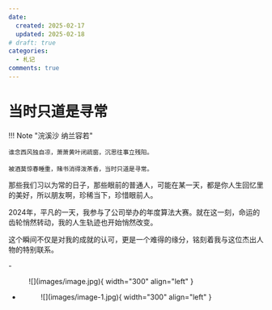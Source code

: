 ```yaml
---
date: 
  created: 2025-02-17
  updated: 2025-02-18
# draft: true
categories:
  - 札记
comments: true
---
```


# 当时只道是寻常

!!! Note "浣溪沙 纳兰容若"

    谁念西风独自凉，萧萧黄叶闭疏窗，沉思往事立残阳。

    被酒莫惊春睡重，赌书消得泼茶香，当时只道是寻常。


那些我们习以为常的日子，那些眼前的普通人，可能在某一天，都是你人生回忆里的美好，所以朋友啊，珍稀当下，珍惜眼前人。

<!-- more -->


2024年，平凡的一天，我参与了公司举办的年度算法大赛。就在这一刻，命运的齿轮悄然转动，我的人生轨迹也开始悄然改变。

这个瞬间不仅是对我的成就的认可，更是一个难得的缘分，铭刻着我与这位杰出人物的特别联系。

<div class="grid cards" markdown>
- <figure markdown="span">
    ![](images/image.jpg){ width="300" align="left" }
  </figure>

- <figure markdown="span">
    ![](images/image-1.jpg){ width="300" align="left" }
  </figure>
</div>